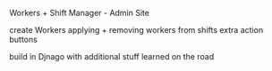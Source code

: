 Workers + Shift Manager - Admin Site

create Workers
applying + removing workers from shifts
extra action buttons


build in Djnago with additional stuff learned on the road
